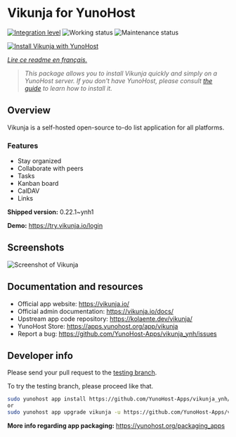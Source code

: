 <!--
N.B.: This README was automatically generated by https://github.com/YunoHost/apps/tree/master/tools/readme_generator
It shall NOT be edited by hand.
-->

# Vikunja for YunoHost

[![Integration level](https://dash.yunohost.org/integration/vikunja.svg)](https://dash.yunohost.org/appci/app/vikunja) ![Working status](https://ci-apps.yunohost.org/ci/badges/vikunja.status.svg) ![Maintenance status](https://ci-apps.yunohost.org/ci/badges/vikunja.maintain.svg)

[![Install Vikunja with YunoHost](https://install-app.yunohost.org/install-with-yunohost.svg)](https://install-app.yunohost.org/?app=vikunja)

*[Lire ce readme en français.](./README_fr.md)*

> *This package allows you to install Vikunja quickly and simply on a YunoHost server.
If you don't have YunoHost, please consult [the guide](https://yunohost.org/#/install) to learn how to install it.*

## Overview

Vikunja is a self-hosted open-source to-do list application for all platforms.

### Features

- Stay organized 
- Collaborate with peers
- Tasks  
- Kanban board
- CalDAV
- Links  

**Shipped version:** 0.22.1~ynh1

**Demo:** https://try.vikunja.io/login

## Screenshots

![Screenshot of Vikunja](./doc/screenshots/kanban.png)

## Documentation and resources

* Official app website: <https://vikunja.io/>
* Official admin documentation: <https://vikunja.io/docs/>
* Upstream app code repository: <https://kolaente.dev/vikunja/>
* YunoHost Store: <https://apps.yunohost.org/app/vikunja>
* Report a bug: <https://github.com/YunoHost-Apps/vikunja_ynh/issues>

## Developer info

Please send your pull request to the [testing branch](https://github.com/YunoHost-Apps/vikunja_ynh/tree/testing).

To try the testing branch, please proceed like that.

``` bash
sudo yunohost app install https://github.com/YunoHost-Apps/vikunja_ynh/tree/testing --debug
or
sudo yunohost app upgrade vikunja -u https://github.com/YunoHost-Apps/vikunja_ynh/tree/testing --debug
```

**More info regarding app packaging:** <https://yunohost.org/packaging_apps>